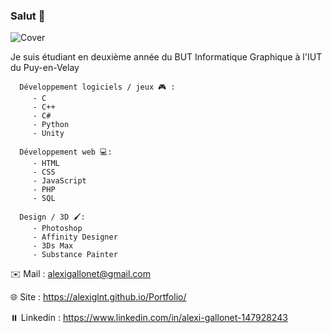 ### Salut 👋

![Cover](https://github.com/alexiglnt/alexiglnt/img/gif.gif)

Je suis étudiant en deuxième année du BUT Informatique Graphique à l'IUT du Puy-en-Velay

      Développement logiciels / jeux 🎮 :
         - C
         - C++
         - C#
         - Python
         - Unity
  
      Développement web 💻: 
         - HTML
         - CSS
         - JavaScript
         - PHP
         - SQL
    
      Design / 3D 🖌️:
         - Photoshop
         - Affinity Designer
         - 3Ds Max
         - Substance Painter
    
✉️ Mail : alexigallonet@gmail.com

🌐 Site : https://alexiglnt.github.io/Portfolio/

⏸️ Linkedin : https://www.linkedin.com/in/alexi-gallonet-147928243


<!--
**alexiglnt/alexiglnt** is a ✨ _special_ ✨ repository because its `README.md` (this file) appears on your GitHub profile.

Here are some ideas to get you started:

- 🔭 I’m currently working on ...
- 🌱 I’m currently learning ...
- 👯 I’m looking to collaborate on ...
- 🤔 I’m looking for help with ...
- 💬 Ask me about ...
- 📫 How to reach me: ...
- 😄 Pronouns: ...
- ⚡ Fun fact: ...
-->
